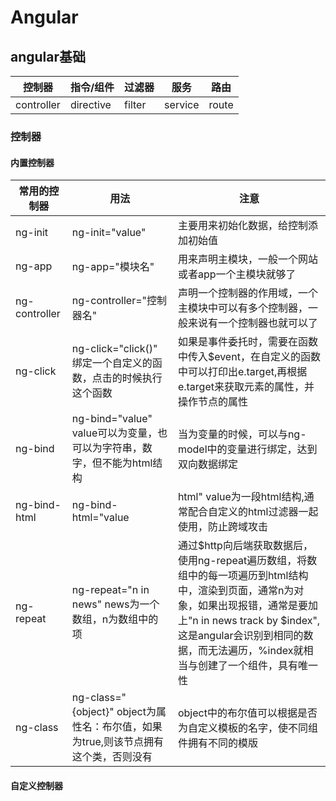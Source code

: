 # Angular
## angular基础

|控制器|指令/组件|过滤器|服务|路由|
|-|-|-|-|-|
|controller|directive|filter|service|route|
### 控制器
#### 内置控制器

|常用的控制器|用法|注意|
|-|-|-|
|ng-init|ng-init="value"|主要用来初始化数据，给控制添加初始值|
|ng-app|ng-app="模块名"|用来声明主模块，一般一个网站或者app一个主模块就够了|
|ng-controller|ng-controller="控制器名"|声明一个控制器的作用域，一个主模块中可以有多个控制器，一般来说有一个控制器也就可以了|
|ng-click|ng-click="click()" 绑定一个自定义的函数，点击的时候执行这个函数|如果是事件委托时，需要在函数中传入$event，在自定义的函数中可以打印出e.target,再根据e.target来获取元素的属性，并操作节点的属性|
|ng-bind|ng-bind="value" value可以为变量，也可以为字符串，数字，但不能为html结构|当为变量的时候，可以与ng-model中的变量进行绑定，达到双向数据绑定|
|ng-bind-html|ng-bind-html="value|html" value为一段html结构,通常配合自定义的html过滤器一起使用，防止跨域攻击|通过$sce.trustAsHtml(input)将html结构转成安全的html结构|
|ng-repeat|ng-repeat="n in news" news为一个数组，n为数组中的项|通过$http向后端获取数据后，使用ng-repeat遍历数组，将数组中的每一项遍历到html结构中，渲染到页面，通常n为对象，如果出现报错，通常是要加上"n in news track by $index",这是angular会识别到相同的数据，而无法遍历，%index就相当与创建了一个组件，具有唯一性|
|ng-class|ng-class="{object}" object为属性名：布尔值，如果为true,则该节点拥有这个类，否则没有|object中的布尔值可以根据是否为自定义模板的名字，使不同组件拥有不同的模版|

#### 自定义控制器
